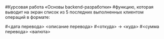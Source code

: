 #Курсовая работа «Основы backend-разработки»
#функцию, которая выводит на экран список из 5 последних выполненных клиентом операций в формате:

#<дата перевода> <описание перевода>
#<откуда> -> <куда>
#<сумма перевода> <валюта>


